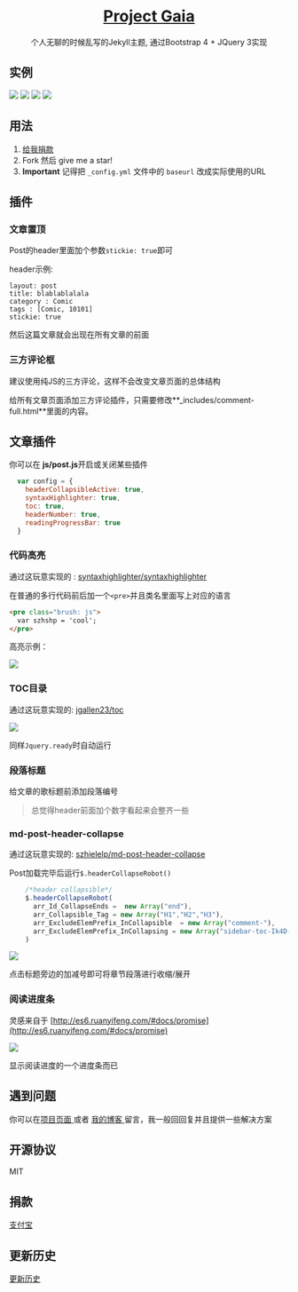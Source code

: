 <h1 align="center">
  <a href="https://docsify.js.org">
    Project Gaia
  </a>
</h1>

<p align="center">
  个人无聊的时候乱写的Jekyll主题, 通过Bootstrap 4 + JQuery 3实现
</p>


## 实例 

![](    _media/1.jpg  )
![](    _media/2.jpg  )
![](    _media/3.jpg  )
![](    _media/4.jpg  )


## 用法

1. [   给我捐款   ](http://szhshp.org/about.html)
1. Fork 然后 give me a star!
1. **Important** 记得把 `_config.yml` 文件中的 `baseurl` 改成实际使用的URL

## 插件

### 文章置顶

Post的header里面加个参数`stickie: true`即可

header示例:

```
layout: post
title: blablablalala
category : Comic
tags : [Comic, 10101]
stickie: true
```

然后这篇文章就会出现在所有文章的前面


### 三方评论框

建议使用纯JS的三方评论，这样不会改变文章页面的总体结构

给所有文章页面添加三方评论插件，只需要修改**_includes/comment-full.html**里面的内容。


## 文章插件

你可以在 **js/post.js**开启或关闭某些插件

```js
  var config = {
    headerCollapsibleActive: true,
    syntaxHighlighter: true,
    toc: true,
    headerNumber: true,
    readingProgressBar: true
  }
```

### 代码高亮

通过这玩意实现的 : [    syntaxhighlighter/syntaxhighlighter](https://github.com/syntaxhighlighter/syntaxhighlighter)

在普通的多行代码前后加一个`<pre>`并且类名里面写上对应的语言

```html
<pre class="brush: js">
  var szhshp = 'cool';
</pre>
```

高亮示例：

![](      _media/X3.png )

### TOC目录

通过这玩意实现的: [    jgallen23/toc  ](https://github.com/jgallen23/toc)

![](     _media/X2.png   )

同样`Jquery.ready`时自动运行

### 段落标题

给文章的歌标题前添加段落编号

>总觉得header前面加个数字看起来会整齐一些

### md-post-header-collapse

通过这玩意实现的: [    szhielelp/md-post-header-collapse  ](https://github.com/szhielelp/md-post-header-collapse)

Post加载完毕后运行`$.headerCollapseRobot()`

```js
    /*header collapsible*/
    $.headerCollapseRobot(
      arr_Id_CollapseEnds =  new Array("end"),                       
      arr_Collapsible_Tag = new Array("H1","H2","H3"),                       
      arr_ExcludeElemPrefix_InCollapsible  = new Array("comment-"),      
      arr_ExcludeElemPrefix_InCollapsing = new Array("sidebar-toc-Ik4D-")
    )
```

![](     _media/X1.png   )

点击标题旁边的加减号即可将章节段落进行收缩/展开



### 阅读进度条

灵感来自于 [http://es6.ruanyifeng.com/#docs/promise](http://es6.ruanyifeng.com/#docs/promise)

![](   _media/X4.png   )

显示阅读进度的一个进度条而已

## 遇到问题

你可以在[项目页面 ]( https://szhielelp.github.io/JekyllTheme-ProjectGaia/) 或者 [我的博客 ](http://szhshp.org ) 留言，我一般回回复并且提供一些解决方案

## 开源协议

MIT

## 捐款

[  支付宝    ](http://szhshp.org/about.html)

## 更新历史

[ 更新历史   ](https://github.com/szhielelp/JekyllTheme-ProjectGaia#readme)